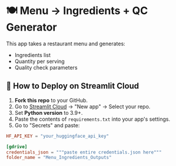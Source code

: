 # 🍽️ Menu → Ingredients + QC Generator

This app takes a restaurant menu and generates:
- Ingredients list
- Quantity per serving
- Quality check parameters

## 🚀 How to Deploy on Streamlit Cloud

1. **Fork this repo** to your GitHub.
2. Go to [Streamlit Cloud](https://share.streamlit.io/) → "New app" → Select your repo.
3. Set **Python version** to 3.9+.
4. Paste the contents of `requirements.txt` into your app's settings.
5. Go to "Secrets" and paste:

```toml
HF_API_KEY = "your_huggingface_api_key"

[gdrive]
credentials_json = """paste entire credentials.json here"""
folder_name = "Menu_Ingredients_Outputs"
